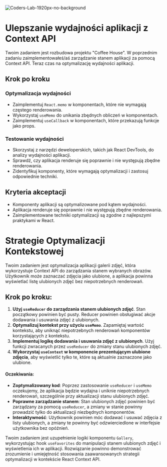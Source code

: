 ![Coders-Lab-1920px-no-background](https://user-images.githubusercontent.com/30623667/104709394-2cabee80-571f-11eb-9518-ea6a794e558e.png)


# Ulepszanie wydajności aplikacji z Context API

Twoim zadaniem jest rozbudowa projektu "Coffee House". W poprzednim zadaniu zaimplementowałeś/aś zarządzanie stanem aplikacji za pomocą Context API. Teraz czas na optymalizację wydajności aplikacji.

## Krok po kroku

### Optymalizacja wydajności

- Zaimplementuj `React.memo` w komponentach, które nie wymagają częstego renderowania.
- Wykorzystaj `useMemo` do unikania zbędnych obliczeń w komponentach.
- Zaimplementuj `useCallback` w komponentach, które przekazują funkcje jako props.

### Testowanie wydajności

- Skorzystaj z narzędzi deweloperskich, takich jak React DevTools, do analizy wydajności aplikacji.
- Sprawdź, czy aplikacja renderuje się poprawnie i nie występują zbędne renderowania.
- Zidentyfikuj komponenty, które wymagają optymalizacji i zastosuj odpowiednie techniki.

## Kryteria akceptacji

- Komponenty aplikacji są optymalizowane pod kątem wydajności.
- Aplikacja renderuje się poprawnie i nie występują zbędne renderowania.
- Zaimplementowane techniki optymalizacji są zgodne z najlepszymi praktykami w React.


# Strategie Optymalizacji Kontekstowej

Twoim zadaniem jest optymalizacja aplikacji galerii zdjęć, która wykorzystuje Context API do zarządzania stanem wybranych obrazów. Użytkownik może zaznaczać zdjęcia jako ulubione, a aplikacja powinna wyświetlać listę ulubionych zdjęć bez niepotrzebnych renderowań.

## Krok po kroku:

1. **Użyj `useReducer` do zarządzania stanem ulubionych zdjęć**. Stan początkowy powinien być pusty. Reducer powinien obsługiwać akcje dodawania i usuwania zdjęć z ulubionych.
2. **Optymalizuj kontekst przy użyciu `useMemo`**. Zapamiętaj wartość kontekstu, aby uniknąć niepotrzebnych renderowań komponentów korzystających z kontekstu.
3. **Implementuj logikę dodawania i usuwania zdjęć z ulubionych**. Użyj funkcji zwracanych przez `useReducer` do zmiany stanu ulubionych zdjęć.
4. **Wykorzystaj `useContext` w komponencie prezentującym ulubione zdjęcia**, aby wyświetlić tylko te, które są aktualnie zaznaczone jako ulubione.

#### Oczekiwania:

- **Zoptymalizowany kod**: Poprzez zastosowanie `useReducer` i `useMemo` oczekujemy, że aplikacja będzie wydajna i uniknie niepotrzebnych renderowań, szczególnie przy aktualizacji stanu ulubionych zdjęć.
- **Poprawne zarządzanie stanem**: Stan ulubionych zdjęć powinien być zarządzany za pomocą `useReducer`, a zmiany w stanie powinny prowadzić tylko do aktualizacji niezbędnych komponentów.
- **Interaktywność**: Użytkownik powinien móc dodawać i usuwać zdjęcia z listy ulubionych, a zmiany te powinny być odzwierciedlone w interfejsie użytkownika bez opóźnień.

Twoim zadaniem jest uzupełnienie logiki komponentu `Gallery`, wykorzystując hook `useFavorites` do manipulacji stanem ulubionych zdjęć i wyświetlenia ich w aplikacji. Rozwiązanie powinno demonstrować zrozumienie i umiejętność stosowania zaawansowanych strategii optymalizacji w kontekście React Context API.
